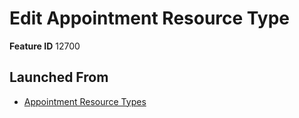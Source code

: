 # Edit Appointment Resource Type

**Feature ID** 12700

## Launched From

- [Appointment Resource Types](Appointment%20Resource%20Types.md)











































































